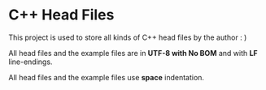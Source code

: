 # C++ Head Files

This project is used to store all kinds of C++ head files by the author : )

All head files and the example files are in **UTF-8 with No BOM** and with **LF** line-endings.

All head files and the example files use **space** indentation.